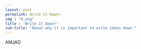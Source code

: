 ```yaml
---
layout: post
permalink: Write it Down!
img : "6.png"
title : "Write it Down!"
sub-title: "About why it is important to write ideas down."
---
```

AMJAD

